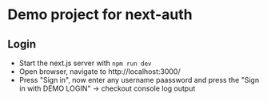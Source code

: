 # Demo project for next-auth

## Login

- Start the next.js server with `npm run dev`
- Open browser, navigate to http://localhost:3000/
- Press "Sign in", now enter any username paassword and press the "Sign in with DEMO LOGIN"
-> checkout console log output


